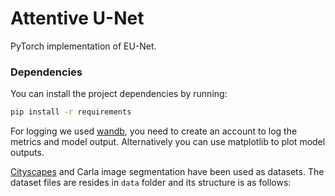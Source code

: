 # Attentive U-Net

PyTorch implementation of EU-Net.

### Dependencies
You can install the project dependencies by running:
```bash
pip install -r requirements
```
For logging we used [wandb](https://wandb.ai), you need to create an account to log the metrics and model output.
Alternatively you can use matplotlib to plot model outputs.

[Cityscapes]() and Carla image segmentation have been used as datasets. The dataset files are resides in `data` folder and its structure is as follows:
```bash

```